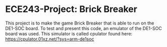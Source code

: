 # ECE243-Project: Brick Breaker

This project is to make the game Brick Breaker that is able to run on the DE1-SOC board. To test and present this code, an emulator of the DE1-SOC board was used. This simulator is called cpulator found here: https://cpulator.01xz.net/?sys=arm-de1soc 